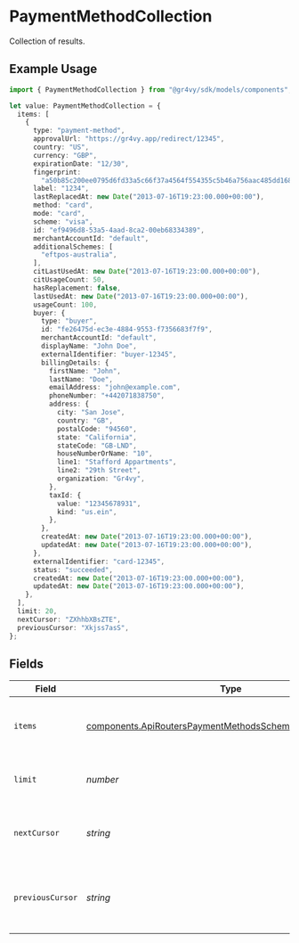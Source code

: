 # PaymentMethodCollection

Collection of results.

## Example Usage

```typescript
import { PaymentMethodCollection } from "@gr4vy/sdk/models/components";

let value: PaymentMethodCollection = {
  items: [
    {
      type: "payment-method",
      approvalUrl: "https://gr4vy.app/redirect/12345",
      country: "US",
      currency: "GBP",
      expirationDate: "12/30",
      fingerprint:
        "a50b85c200ee0795d6fd33a5c66f37a4564f554355c5b46a756aac485dd168a4",
      label: "1234",
      lastReplacedAt: new Date("2013-07-16T19:23:00.000+00:00"),
      method: "card",
      mode: "card",
      scheme: "visa",
      id: "ef9496d8-53a5-4aad-8ca2-00eb68334389",
      merchantAccountId: "default",
      additionalSchemes: [
        "eftpos-australia",
      ],
      citLastUsedAt: new Date("2013-07-16T19:23:00.000+00:00"),
      citUsageCount: 50,
      hasReplacement: false,
      lastUsedAt: new Date("2013-07-16T19:23:00.000+00:00"),
      usageCount: 100,
      buyer: {
        type: "buyer",
        id: "fe26475d-ec3e-4884-9553-f7356683f7f9",
        merchantAccountId: "default",
        displayName: "John Doe",
        externalIdentifier: "buyer-12345",
        billingDetails: {
          firstName: "John",
          lastName: "Doe",
          emailAddress: "john@example.com",
          phoneNumber: "+442071838750",
          address: {
            city: "San Jose",
            country: "GB",
            postalCode: "94560",
            state: "California",
            stateCode: "GB-LND",
            houseNumberOrName: "10",
            line1: "Stafford Appartments",
            line2: "29th Street",
            organization: "Gr4vy",
          },
          taxId: {
            value: "12345678931",
            kind: "us.ein",
          },
        },
        createdAt: new Date("2013-07-16T19:23:00.000+00:00"),
        updatedAt: new Date("2013-07-16T19:23:00.000+00:00"),
      },
      externalIdentifier: "card-12345",
      status: "succeeded",
      createdAt: new Date("2013-07-16T19:23:00.000+00:00"),
      updatedAt: new Date("2013-07-16T19:23:00.000+00:00"),
    },
  ],
  limit: 20,
  nextCursor: "ZXhhbXBsZTE",
  previousCursor: "Xkjss7asS",
};
```

## Fields

| Field                                                                                                                                | Type                                                                                                                                 | Required                                                                                                                             | Description                                                                                                                          | Example                                                                                                                              |
| ------------------------------------------------------------------------------------------------------------------------------------ | ------------------------------------------------------------------------------------------------------------------------------------ | ------------------------------------------------------------------------------------------------------------------------------------ | ------------------------------------------------------------------------------------------------------------------------------------ | ------------------------------------------------------------------------------------------------------------------------------------ |
| `items`                                                                                                                              | [components.ApiRoutersPaymentMethodsSchemasPaymentMethod](../../models/components/apirouterspaymentmethodsschemaspaymentmethod.md)[] | :heavy_check_mark:                                                                                                                   | A list of items returned for this request.                                                                                           |                                                                                                                                      |
| `limit`                                                                                                                              | *number*                                                                                                                             | :heavy_minus_sign:                                                                                                                   | The number of items for this page.                                                                                                   | 20                                                                                                                                   |
| `nextCursor`                                                                                                                         | *string*                                                                                                                             | :heavy_minus_sign:                                                                                                                   | The cursor pointing at the next page of items.                                                                                       | ZXhhbXBsZTE                                                                                                                          |
| `previousCursor`                                                                                                                     | *string*                                                                                                                             | :heavy_minus_sign:                                                                                                                   | The cursor pointing at the previous page of items.                                                                                   | Xkjss7asS                                                                                                                            |